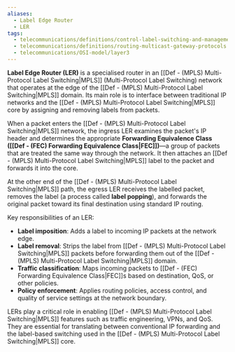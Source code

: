 ```yaml
---
aliases:
  - Label Edge Router
  - LER
tags:
  - telecommunications/definitions/control-label-switching-and-management
  - telecommunications/definitions/routing-multicast-gateway-protocols
  - telecommunications/OSI-model/layer3
---
```


**Label Edge Router (LER)** is a specialised router in an [[Def - (MPLS) Multi-Protocol Label Switching|MPLS]] (Multi-Protocol Label Switching) network that operates at the edge of the [[Def - (MPLS) Multi-Protocol Label Switching|MPLS]] domain. Its main role is to interface between traditional IP networks and the [[Def - (MPLS) Multi-Protocol Label Switching|MPLS]] core by assigning and removing labels from packets.

When a packet enters the [[Def - (MPLS) Multi-Protocol Label Switching|MPLS]] network, the ingress LER examines the packet's IP header and determines the appropriate **Forwarding Equivalence Class ([[Def - (FEC) Forwarding Equivalence Class|FEC]])**—a group of packets that are treated the same way through the network. It then attaches an [[Def - (MPLS) Multi-Protocol Label Switching|MPLS]] label to the packet and forwards it into the core.

At the other end of the [[Def - (MPLS) Multi-Protocol Label Switching|MPLS]] path, the egress LER receives the labelled packet, removes the label (a process called **label popping**), and forwards the original packet toward its final destination using standard IP routing.

Key responsibilities of an LER:
- **Label imposition**: Adds a label to incoming IP packets at the network edge.
- **Label removal**: Strips the label from [[Def - (MPLS) Multi-Protocol Label Switching|MPLS]] packets before forwarding them out of the [[Def - (MPLS) Multi-Protocol Label Switching|MPLS]] domain.
- **Traffic classification**: Maps incoming packets to [[Def - (FEC) Forwarding Equivalence Class|FEC]]s based on destination, QoS, or other policies.
- **Policy enforcement**: Applies routing policies, access control, and quality of service settings at the network boundary.

LERs play a critical role in enabling [[Def - (MPLS) Multi-Protocol Label Switching|MPLS]] features such as traffic engineering, VPNs, and QoS. They are essential for translating between conventional IP forwarding and the label-based switching used in the [[Def - (MPLS) Multi-Protocol Label Switching|MPLS]] core.
